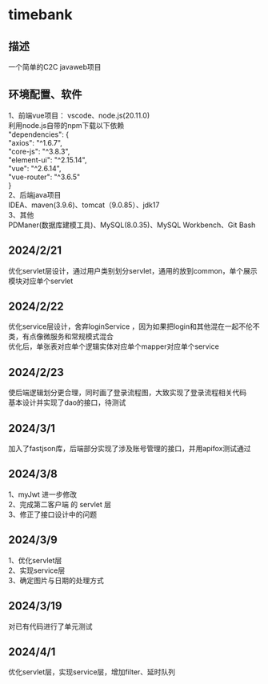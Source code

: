 # timebank 
 
## 描述
  一个简单的C2C javaweb项目 

## 环境配置、软件 
1、前端vue项目：
    vscode、node.js(20.11.0)  
    利用node.js自带的npm下载以下依赖  
    "dependencies": {  
    "axios": "^1.6.7",  
    "core-js": "^3.8.3",  
    "element-ui": "^2.15.14",  
    "vue": "^2.6.14",  
    "vue-router": "^3.6.5"  
  }  
2、后端java项目  
    IDEA、maven(3.9.6)、tomcat（9.0.85）、jdk17  
3、其他  
    PDManer(数据库建模工具)、MySQL(8.0.35)、MySQL Workbench、Git Bash  

## 2024/2/21
  优化servlet层设计，通过用户类别划分servlet，通用的放到common，单个展示模块对应单个servlet<br>
## 2024/2/22      
  优化service层设计，舍弃loginService ，因为如果把login和其他混在一起不伦不类，有点像微服务和常规模式混合<br>
  优化后，单张表对应单个逻辑实体对应单个mapper对应单个service<br>
## 2024/2/23
  使后端逻辑划分更合理，同时画了登录流程图，大致实现了登录流程相关代码<br>
  基本设计并实现了dao的接口，待测试<br>
## 2024/3/1
  加入了fastjson库，后端部分实现了涉及账号管理的接口，并用apifox测试通过<br>
## 2024/3/8
  1、myJwt 进一步修改<br>
  2、完成第二客户端 的 servlet 层<br>
  3、修正了接口设计中的问题<br>
## 2024/3/9
  1、优化servlet层<br>
  2、实现service层<br>
  3、确定图片与日期的处理方式<br>
## 2024/3/19
  对已有代码进行了单元测试<br>
## 2024/4/1
  优化servlet层，实现service层，增加filter、延时队列<br>
  

